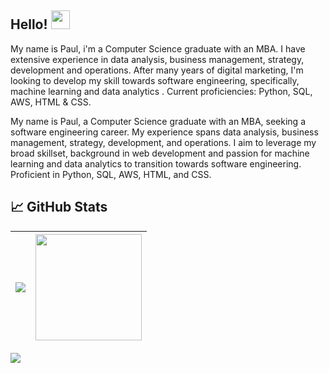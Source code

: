 ## Hello! <img src="https://www.ptd3v.dev/wp-content/uploads/wave.gif" width="30px" height="30px" />
My name is Paul, i'm a Computer Science graduate with an MBA. I have extensive experience in data analysis, business management, strategy, development and operations. After many years of digital marketing, I'm looking to develop my skill towards software engineering, specifically, machine learning and data analytics . Current proficiencies: Python, SQL, AWS, HTML & CSS.

My name is Paul, a Computer Science graduate with an MBA, seeking a software engineering career. My experience spans data analysis, business management, strategy, development, and operations. I aim to leverage my broad skillset, background in web development and passion for machine learning and data analytics to transition towards software engineering. Proficient in Python, SQL, AWS, HTML, and CSS.

## &#x1f4c8; GitHub Stats
| <img align="center" src="https://github-readme-stats.vercel.app/api?username=ptd3v&show_icons=true&hide=prs&rank_icon=github&hide_border=true"> | <img align="center" height="170px" src="https://github-readme-stats.vercel.app/api/top-langs/?username=ptd3v&layout=compact&size_weight=0.5&count_weight=0.5&hide_border=true" /> |
| ------------- | ------------- |

<img align="center" src="https://streak-stats.demolab.com?user=ptd3v" />
